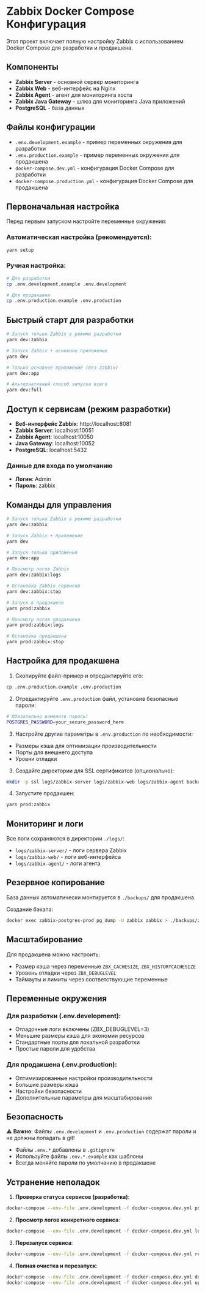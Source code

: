 # Zabbix Docker Compose Конфигурация

Этот проект включает полную настройку Zabbix с использованием Docker Compose для разработки и продакшена.

## Компоненты

- **Zabbix Server** - основной сервер мониторинга
- **Zabbix Web** - веб-интерфейс на Nginx
- **Zabbix Agent** - агент для мониторинга хоста
- **Zabbix Java Gateway** - шлюз для мониторинга Java приложений
- **PostgreSQL** - база данных

## Файлы конфигурации

- `.env.development.example` - пример переменных окружения для разработки
- `.env.production.example` - пример переменных окружения для продакшена
- `docker-compose.dev.yml` - конфигурация Docker Compose для разработки
- `docker-compose.production.yml` - конфигурация Docker Compose для продакшена

## Первоначальная настройка

Перед первым запуском настройте переменные окружения:

### Автоматическая настройка (рекомендуется):
```bash
yarn setup
```

### Ручная настройка:
```bash
# Для разработки
cp .env.development.example .env.development

# Для продакшена
cp .env.production.example .env.production
```

## Быстрый старт для разработки

```bash
# Запуск только Zabbix в режиме разработки
yarn dev:zabbix

# Запуск Zabbix + основное приложение
yarn dev

# Только основное приложение (без Zabbix)
yarn dev:app

# Альтернативный способ запуска всего
yarn dev:full
```

## Доступ к сервисам (режим разработки)

- **Веб-интерфейс Zabbix**: http://localhost:8081
- **Zabbix Server**: localhost:10051
- **Zabbix Agent**: localhost:10050
- **Java Gateway**: localhost:10052
- **PostgreSQL**: localhost:5432

### Данные для входа по умолчанию
- **Логин**: Admin
- **Пароль**: zabbix

## Команды для управления

```bash
# Запуск только Zabbix в режиме разработки
yarn dev:zabbix

# Запуск Zabbix + приложение
yarn dev

# Запуск только приложения
yarn dev:app

# Просмотр логов Zabbix
yarn dev:zabbix:logs

# Остановка Zabbix сервисов
yarn dev:zabbix:stop

# Запуск в продакшене
yarn prod:zabbix

# Просмотр логов продакшена
yarn prod:zabbix:logs

# Остановка продакшена
yarn prod:zabbix:stop
```

## Настройка для продакшена

1. Скопируйте файл-пример и отредактируйте его:
```bash
cp .env.production.example .env.production
```

2. Отредактируйте `.env.production` файл, установив безопасные пароли:
```bash
# Обязательно измените пароль!
POSTGRES_PASSWORD=your_secure_password_here
```

3. Настройте другие параметры в `.env.production` по необходимости:
- Размеры кэша для оптимизации производительности
- Порты для внешнего доступа
- Уровни отладки

3. Создайте директории для SSL сертификатов (опционально):
```bash
mkdir -p ssl logs/zabbix-server logs/zabbix-web logs/zabbix-agent backups
```

4. Запустите продакшен:
```bash
yarn prod:zabbix
```

## Мониторинг и логи

Все логи сохраняются в директории `./logs/`:
- `logs/zabbix-server/` - логи сервера Zabbix
- `logs/zabbix-web/` - логи веб-интерфейса
- `logs/zabbix-agent/` - логи агента

## Резервное копирование

База данных автоматически монтируется в `./backups/` для продакшена.

Создание бэкапа:
```bash
docker exec zabbix-postgres-prod pg_dump -U zabbix zabbix > ./backups/zabbix_backup_$(date +%Y%m%d_%H%M%S).sql
```

## Масштабирование

Для продакшена можно настроить:
- Размер кэша через переменные `ZBX_CACHESIZE`, `ZBX_HISTORYCACHESIZE`
- Уровень отладки через `ZBX_DEBUGLEVEL`
- Таймауты и лимиты через соответствующие переменные

## Переменные окружения

### Для разработки (.env.development):
- Отладочные логи включены (ZBX_DEBUGLEVEL=3)
- Меньшие размеры кэша для экономии ресурсов
- Стандартные порты для локальной разработки
- Простые пароли для удобства

### Для продакшена (.env.production):
- Оптимизированные настройки производительности
- Большие размеры кэша
- Настройки безопасности
- Дополнительные параметры для масштабирования

## Безопасность

⚠️ **Важно**: Файлы `.env.development` и `.env.production` содержат пароли и не должны попадать в git!

- Файлы `.env.*` добавлены в `.gitignore`
- Используйте файлы `.env.*.example` как шаблоны
- Всегда меняйте пароли по умолчанию в продакшене

## Устранение неполадок

1. **Проверка статуса сервисов (разработка)**:
```bash
docker-compose --env-file .env.development -f docker-compose.dev.yml ps
```

2. **Просмотр логов конкретного сервиса**:
```bash
docker-compose --env-file .env.development -f docker-compose.dev.yml logs zabbix-server
```

3. **Перезапуск сервиса**:
```bash
docker-compose --env-file .env.development -f docker-compose.dev.yml restart zabbix-server
```

4. **Полная очистка и перезапуск**:
```bash
docker-compose --env-file .env.development -f docker-compose.dev.yml down -v
docker-compose --env-file .env.development -f docker-compose.dev.yml up -d
```